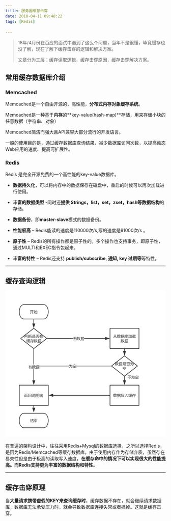 ```yaml
---
title: 服务器缓存击穿
date: 2018-04-11 09:48:22
tags: [Redis]

---
```




> 18年/4月份在百应的面试中遇到了这么个问题，当年不是很懂，毕竟缓存也没了解，现在了解下缓存击穿的逻辑和解决方案。
>
> 文章分为三层：缓存读取逻辑，缓存击穿原因，缓存击穿解决方案。

<!--more-->

## 常用缓存数据库介绍

### Memcached

Memcached是一个自由开源的，高性能，**分布式内存对象缓存系统**。

Memcached是一种基于**内存**的**key-value(hash-map)**存储，用来存储小块的任意数据（字符串、对象）

Memcached简洁而强大且API兼容大部分流行的开发语言。

一般的使用目的是，通过缓存数据库查询结果，减少数据库访问次数，以提高动态Web应用的速度、提高可扩展性。

### Redis

Redis 是完全开源免费的一个高性能的key-value数据库。

- **数据持久化**，可以将内存中的数据保存在磁盘中，重启的时候可以再次加载进行使用。
- **丰富的数据类型** -同时还**提供 Strings，list，set，zset，hash等数据结构**的存储。
- **数据备份**，即**master-slave**模式的数据备份。

- **性能极高** – Redis能读的速度是110000次/s,写的速度是81000次/s 。
- **原子性** – Redis的所有操作都是原子性的。多个操作也支持事务，即原子性，通过MULTI和EXEC指令包起来。
- **丰富的特性** – Redis还支持 **publish/subscribe, 通知, key 过期等**等特性。

---

## 缓存查询逻辑

![缓存查询逻辑](服务器缓存击穿/服务器缓存击穿.png)

在普遍的架构设计中，往往采用Redis+Mysql的数据库选择，之所以选择Redis，是因为Redis/Memcached等缓存数据库，由于使用内存作为存储介质，虽然存在易失性但是由于极高的读取写入速度，**在缓存命中的情况下可以实现很大的性能提高。而Redis支持更为丰富的数据结构和特性**。

---

## 缓存击穿原理

当**大量请求携带虚假的KEY来查询缓存时**，缓存数据不存在，就会继续请求数据库，数据库无法承受压力时，就会导致数据库连接失常或者挂掉。这就是缓存击穿。

